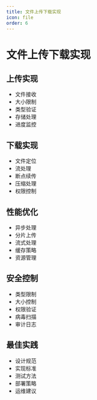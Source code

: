 ```yaml
---
title: 文件上传下载实现
icon: file
order: 6
---
```


# 文件上传下载实现

## 上传实现
- 文件接收
- 大小限制
- 类型验证
- 存储处理
- 进度监控

## 下载实现
- 文件定位
- 流处理
- 断点续传
- 压缩处理
- 权限控制

## 性能优化
- 异步处理
- 分片上传
- 流式处理
- 缓存策略
- 资源管理

## 安全控制
- 类型限制
- 大小控制
- 权限验证
- 病毒扫描
- 审计日志

## 最佳实践
- 设计规范
- 实现标准
- 测试方法
- 部署策略
- 运维建议
